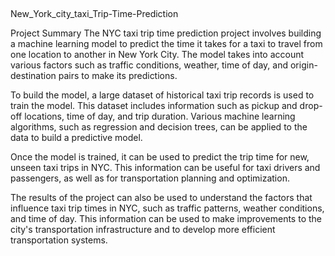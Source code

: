 ##
 New_York_city_taxi_Trip-Time-Prediction

Project Summary
The NYC taxi trip time prediction project involves building a machine learning model to predict the time it takes for a taxi to travel from one location to another in New York City. The model takes into account various factors such as traffic conditions, weather, time of day, and origin-destination pairs to make its predictions.

To build the model, a large dataset of historical taxi trip records is used to train the model. This dataset includes information such as pickup and drop-off locations, time of day, and trip duration. Various machine learning algorithms, such as regression and decision trees, can be applied to the data to build a predictive model.

Once the model is trained, it can be used to predict the trip time for new, unseen taxi trips in NYC. This information can be useful for taxi drivers and passengers, as well as for transportation planning and optimization.

The results of the project can also be used to understand the factors that influence taxi trip times in NYC, such as traffic patterns, weather conditions, and time of day. This information can be used to make improvements to the city's transportation infrastructure and to develop more efficient transportation systems.
